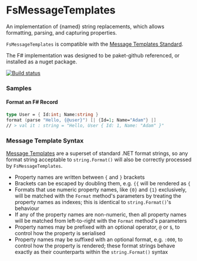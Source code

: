 
# FsMessageTemplates

An implementation of {named} string replacements, which allows formatting, parsing, and capturing properties.

`FsMessageTemplates` is compatible with the [Message Templates Standard](http://messagetemplates.org/).

The F# implementation was designed to be paket-github referenced, or installed as a nuget package.

[![Build status](https://ci.appveyor.com/api/projects/status/e2y2xpegw081p0tl?svg=true)](https://ci.appveyor.com/project/adamchester/messagetemplates-fsharp)

### Samples

#### Format an F# Record
```fsharp
type User = { Id:int; Name:string }
format (parse "Hello, {@user}") [| {Id=1; Name="Adam"} |]
// > val it : string = "Hello, User { Id: 1, Name: "Adam" }"
```

### Message Template Syntax

[Message Templates](http://messagetemplates.org/) are a superset of standard .NET format strings, so any format string acceptable to `string.Format()` will also be correctly processed by `FsMessageTemplates`.

* Property names are written between `{` and `}` brackets
* Brackets can be escaped by doubling them, e.g. `{{` will be rendered as `{`
* Formats that use numeric property names, like `{0}` and `{1}` exclusively, will be matched with the `Format` method's parameters by treating the property names as indexes; this is identical to `string.Format()`'s behaviour
* If any of the property names are non-numeric, then all property names will be matched from left-to-right with the `Format` method's parameters
* Property names may be prefixed with an optional operator, `@` or `$`, to control how the property is serialised
* Property names may be suffixed with an optional format, e.g. `:000`, to control how the property is rendered; these format strings behave exactly as their counterparts within the `string.Format()` syntax
